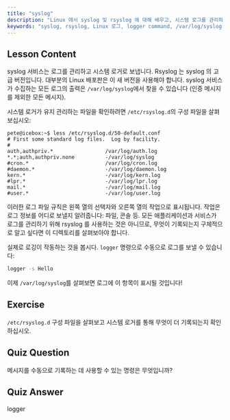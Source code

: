 ```yaml
---
title: "syslog"
description: "Linux 에서 syslog 및 rsyslog 에 대해 배우고, 시스템 로그를 관리하는 방법과 logger 명령을 사용하는 방법을 알아보세요. 이 초보자 친화적인 튜토리얼로 시작하세요!"
keywords: "syslog, rsyslog, Linux 로그, logger command, /var/log/syslog, Linux 튜토리얼, 초보자 Linux, 시스템 로깅"
---
```


## Lesson Content

syslog 서비스는 로그를 관리하고 시스템 로거로 보냅니다. Rsyslog 는 syslog 의 고급 버전입니다. 대부분의 Linux 배포판은 이 새 버전을 사용해야 합니다. syslog 서비스가 수집하는 모든 로그의 출력은 `/var/log/syslog`에서 찾을 수 있습니다 (인증 메시지를 제외한 모든 메시지).

시스템 로거가 유지 관리하는 파일을 확인하려면 `/etc/rsyslog.d`의 구성 파일을 살펴보십시오:

```plaintext
pete@icebox:~$ less /etc/rsyslog.d/50-default.conf
# First some standard log files.  Log by facility.
#
auth,authpriv.*                 /var/log/auth.log
*.*;auth,authpriv.none          -/var/log/syslog
#cron.*                         /var/log/cron.log
#daemon.*                       -/var/log/daemon.log
kern.*                          -/var/log/kern.log
#lpr.*                          -/var/log/lpr.log
mail.*                          -/var/log/mail.log
#user.*                         -/var/log/user.log
```

이러한 로그 파일 규칙은 왼쪽 열의 선택자와 오른쪽 열의 작업으로 표시됩니다. 작업은 로그 정보를 어디로 보낼지 알려줍니다: 파일, 콘솔 등. 모든 애플리케이션과 서비스가 로그를 관리하기 위해 rsyslog 를 사용하는 것은 아니므로, 무엇이 기록되는지 구체적으로 알고 싶다면 이 디렉토리를 살펴보아야 합니다.

실제로 로깅이 작동하는 것을 봅시다. `logger` 명령으로 수동으로 로그를 보낼 수 있습니다:

```bash
logger -s Hello
```

이제 `/var/log/syslog`를 살펴보면 로그에 이 항목이 표시될 것입니다!

## Exercise

`/etc/rsyslog.d` 구성 파일을 살펴보고 시스템 로거를 통해 무엇이 더 기록되는지 확인하십시오.

## Quiz Question

메시지를 수동으로 기록하는 데 사용할 수 있는 명령은 무엇입니까?

## Quiz Answer

logger
